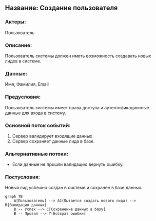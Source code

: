 ## Название: Создание пользователя
### Актеры:
Пользователь

### Описание:
Пользователь системы должен иметь возможность создавать новых лидов в системе.

### Данные:
Имя, Фамилия, Email

### Предусловия:
Пользователь системы имеет права доступа и аутентификационные данные для входа в систему.

### Основной поток событий:
1. Сервер валидирует входящие данных.
2. Сервер сохраняет данные лида в базе.

### Альтернативные потоки:
- Если данные не прошли валидацию вернуть ошибку.

### Постусловия:
Новый лид успешно создан в системе и сохранен в базе данных.

```mermaid
graph TB
    A[Пользователь] --> A1(Пытается создать нового лида) --> B{Валидация данных}
    B -- Успех --> C[Сохранение данных в базу]
    B -- Провал --> Y[Возврат ошибки]
```
